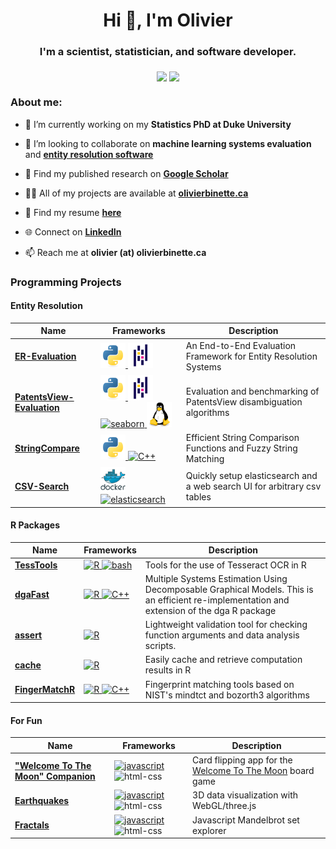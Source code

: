 <h1 align="center">Hi 👋, I'm Olivier</h1>
<h3 align="center">I'm a scientist, statistician, and software developer.</h3>
<h5 align="center"><a href="https://github.com/OlivierBinette?language=&page=1&q=&sort=stargazers&tab=repositories&type=public"><img align="center" href="https://github.com/OlivierBinette?language=&page=1&q=&sort=stargazers&tab=repositories&type=public" src="https://img.shields.io/badge/%E2%AD%90-Leave%20a%20star-brightgreen?style=for-the-badge"></a><span> </span><a href="https://github.com/sponsors/olivierbinette"><img align="center" href="https://github.com/sponsors/olivierbinette" src="https://img.shields.io/badge/❤️-Sponsor%20me-ff69b4?style=for-the-badge"> </a></h5>

<h3 align="left">About me:</h3>

- 🔭 I’m currently working on my **Statistics PhD at Duke University**

- 👯 I’m looking to collaborate on **machine learning systems evaluation** and [**entity resolution software**](https://github.com/olivierBinette/stringcompare)

- 📜 Find my published research on [**Google Scholar**](https://scholar.google.com/citations?user=c1jTnkUAAAAJ&hl=en)

- 👨‍💻 All of my projects are available at [**olivierbinette.ca**](https://olivierbinette.ca/)

- 📑 Find my resume [**here**](https://github.com/OlivierBinette/OlivierBinette/raw/main/Resume_Olivier_Binette.pdf)

- 🌐 Connect on [**LinkedIn**](https://www.linkedin.com/in/olivier-binette/)

- 📫 Reach me at **olivier (at) olivierbinette.ca**


<!--
<h3 align="left">Languages and Tools</h3>
<p align="left"> 
  <a href="https://www.linux.org/" target="_blank" rel="noreferrer"> <img src="https://raw.githubusercontent.com/devicons/devicon/master/icons/linux/linux-original.svg" alt="linux" width="40" height="40"/> </a> 
 <a href="https://www.r-project.org/" target="_blank" rel="noreferrer"> <img src="https://www.r-project.org/Rlogo.png" alt="R" width="40" height="40"/> </a> 
 <a href="https://www.python.org" target="_blank" rel="noreferrer"> <img src="https://raw.githubusercontent.com/devicons/devicon/master/icons/python/python-original.svg" alt="python" width="40" height="40"/> </a> 
  <a href="" target="_blank" rel="noreferrer"> <img src="https://raw.githubusercontent.com/isocpp/logos/master/cpp_logo.png" alt="C++" width="40" height="40"/> </a> 
 <a href="https://scikit-learn.org/" target="_blank" rel="noreferrer"> <img src="https://upload.wikimedia.org/wikipedia/commons/0/05/Scikit_learn_logo_small.svg" alt="scikit_learn" width="40" height="40"/> </a> 
 <a href="https://seaborn.pydata.org/" target="_blank" rel="noreferrer"> <img src="https://seaborn.pydata.org/_images/logo-mark-lightbg.svg" alt="seaborn" width="40" height="40"/> </a>
 <a href="https://pandas.pydata.org/" target="_blank" rel="noreferrer"> <img src="https://raw.githubusercontent.com/devicons/devicon/2ae2a900d2f041da66e950e4d48052658d850630/icons/pandas/pandas-original.svg" alt="pandas" width="40" height="40"/> </a> 
 <a href="https://www.gnu.org/software/bash/" target="_blank" rel="noreferrer"> <img src="https://www.vectorlogo.zone/logos/gnu_bash/gnu_bash-icon.svg" alt="bash" width="40" height="40"/> </a> 
 <a href="https://www.docker.com/" target="_blank" rel="noreferrer"> <img src="https://raw.githubusercontent.com/devicons/devicon/master/icons/docker/docker-original-wordmark.svg" alt="docker" width="40" height="40"/> </a> 
 <a href="https://git-scm.com/" target="_blank" rel="noreferrer"> <img src="https://www.vectorlogo.zone/logos/git-scm/git-scm-icon.svg" alt="git" width="40" height="40"/> </a> 
 <a href="https://www.arduino.cc/" target="_blank" rel="noreferrer"> <img src="https://cdn.worldvectorlogo.com/logos/arduino-1.svg" alt="arduino" width="40" height="40"/> </a> 
 <a href="https://www.elastic.co/"> <img src="https://brandslogos.com/wp-content/uploads/images/large/elastic-elasticsearch-logo.png" width="40" alt="elasticsearch"/> </a>
<a> <img src="https://upload.wikimedia.org/wikipedia/commons/thumb/1/10/CSS3_and_HTML5_logos_and_wordmarks.svg/2560px-CSS3_and_HTML5_logos_and_wordmarks.svg.png" width="60" alt="html-css"/> </a>
<a href="https://www.javascript.com/"> <img src="https://upload.wikimedia.org/wikipedia/commons/6/6a/JavaScript-logo.png" width="35" alt="javascript"/> </a>
-->

### Programming Projects

#### Entity Resolution
| Name  | Frameworks | Description |
| ------------- | ------------- | ------------- |
| [**ER-Evaluation**](https://github.com/OlivierBinette/ER-Evaluation)  | <a href="https://www.python.org" target="_blank" rel="noreferrer"> <img src="https://raw.githubusercontent.com/devicons/devicon/master/icons/python/python-original.svg" alt="python" width="40" height="40"/> </a>  <a href="https://pandas.pydata.org/" target="_blank" rel="noreferrer"> <img src="https://raw.githubusercontent.com/devicons/devicon/2ae2a900d2f041da66e950e4d48052658d850630/icons/pandas/pandas-original.svg" alt="pandas" width="40" height="40"/> </a>   |   An End-to-End Evaluation Framework for Entity Resolution Systems  |
| [**PatentsView-Evaluation**](https://github.com/PatentsView/PatentsView-Evaluation/)  | <a href="https://www.python.org" target="_blank" rel="noreferrer"> <img src="https://raw.githubusercontent.com/devicons/devicon/master/icons/python/python-original.svg" alt="python" width="40" height="40"/> </a>  <a href="https://pandas.pydata.org/" target="_blank" rel="noreferrer"> <img src="https://raw.githubusercontent.com/devicons/devicon/2ae2a900d2f041da66e950e4d48052658d850630/icons/pandas/pandas-original.svg" alt="pandas" width="40" height="40"/> </a>  <a href="https://seaborn.pydata.org/" target="_blank" rel="noreferrer"> <img src="https://seaborn.pydata.org/_images/logo-mark-lightbg.svg" alt="seaborn" width="40" height="40"/> </a><a href="https://www.linux.org/" target="_blank" rel="noreferrer"> <img src="https://raw.githubusercontent.com/devicons/devicon/master/icons/linux/linux-original.svg" alt="linux" width="40" height="40"/> </a>   |  Evaluation and benchmarking of PatentsView disambiguation algorithms |
| [**StringCompare**](https://github.com/olivierBinette/stringcompare)  | <a href="https://www.python.org" target="_blank" rel="noreferrer"> <img src="https://raw.githubusercontent.com/devicons/devicon/master/icons/python/python-original.svg" alt="python" width="40" height="40"/> </a> <a href="" target="_blank" rel="noreferrer"> <img src="https://raw.githubusercontent.com/isocpp/logos/master/cpp_logo.png" alt="C++" width="40" height="40"/> </a>  |  Efficient String Comparison Functions and Fuzzy String Matching   |
| [**CSV-Search**](https://github.com/OlivierBinette/csv-search) | <a href="https://www.docker.com/" target="_blank" rel="noreferrer"> <img src="https://raw.githubusercontent.com/devicons/devicon/master/icons/docker/docker-original-wordmark.svg" alt="docker" width="40" height="40"/> </a> <a href="https://www.elastic.co/"> <img src="https://brandslogos.com/wp-content/uploads/images/large/elastic-elasticsearch-logo.png" width="40" alt="elasticsearch"/> </a> | Quickly setup elasticsearch and a web search UI for arbitrary csv tables|

#### R Packages
| Name  | Frameworks | Description |
| ------------- | ------------- | ------------- |
| [**TessTools**](https://github.com/OlivierBinette/TessTools) |  <a href="https://www.r-project.org/" target="_blank" rel="noreferrer"> <img src="https://www.r-project.org/Rlogo.png" alt="R" width="40" height="40"/> </a> <a href="https://www.gnu.org/software/bash/" target="_blank" rel="noreferrer"> <img src="https://www.vectorlogo.zone/logos/gnu_bash/gnu_bash-icon.svg" alt="bash" width="40" height="40"/> </a>  |  Tools for the use of Tesseract OCR in R |
| [**dgaFast**](https://github.com/olivierBinette/dgaFast) | <a href="https://www.r-project.org/" target="_blank" rel="noreferrer"> <img src="https://www.r-project.org/Rlogo.png" alt="R" width="40" height="40"/> </a> <a href="" target="_blank" rel="noreferrer"> <img src="https://raw.githubusercontent.com/isocpp/logos/master/cpp_logo.png" alt="C++" width="40" height="40"/> </a> | Multiple Systems Estimation Using Decomposable Graphical Models. This is an efficient re-implementation and extension of the dga R package |
| [**assert**](https://github.com/OlivierBinette/assert) |  <a href="https://www.r-project.org/" target="_blank" rel="noreferrer"> <img src="https://www.r-project.org/Rlogo.png" alt="R" width="40" height="40"/> </a> |  Lightweight validation tool for checking function arguments and data analysis scripts. |
| [**cache**](https://github.com/OlivierBinette/cache) |<a href="https://www.r-project.org/" target="_blank" rel="noreferrer"> <img src="https://www.r-project.org/Rlogo.png" alt="R" width="40" height="40"/> </a>|  Easily cache and retrieve computation results in R |
| [**FingerMatchR**](https://github.com/OlivierBinette/fingermatchR) | <a href="https://www.r-project.org/" target="_blank" rel="noreferrer"> <img src="https://www.r-project.org/Rlogo.png" alt="R" width="40" height="40"/> </a> <a href="" target="_blank" rel="noreferrer"> <img src="https://raw.githubusercontent.com/isocpp/logos/master/cpp_logo.png" alt="C++" width="40" height="40"/> </a> |  Fingerprint matching tools based on NIST's mindtct and bozorth3 algorithms |

#### For Fun

| Name  | Frameworks | Description |
| ------------- | ------------- | ------------- |
| [**"Welcome To The Moon" Companion**](https://github.com/OlivierBinette/welcome-to-the-moon-card-flipper) | <a href="https://www.javascript.com/"> <img src="https://upload.wikimedia.org/wikipedia/commons/6/6a/JavaScript-logo.png" width="35" alt="javascript"/> </a> <a> <img src="https://upload.wikimedia.org/wikipedia/commons/thumb/1/10/CSS3_and_HTML5_logos_and_wordmarks.svg/2560px-CSS3_and_HTML5_logos_and_wordmarks.svg.png" width="60" alt="html-css"/> </a> | Card flipping app for the [Welcome To The Moon](https://boardgamegeek.com/boardgame/339789/welcome-moon) board game |
| **[Earthquakes](https://github.com/OlivierBinette/earthquakes)**| <a href="https://www.javascript.com/"> <img src="https://upload.wikimedia.org/wikipedia/commons/6/6a/JavaScript-logo.png" width="35" alt="javascript"/> </a> <a> <img src="https://upload.wikimedia.org/wikipedia/commons/thumb/1/10/CSS3_and_HTML5_logos_and_wordmarks.svg/2560px-CSS3_and_HTML5_logos_and_wordmarks.svg.png" width="60" alt="html-css"/> </a> | 3D data visualization with WebGL/three.js|
 | [**Fractals**](https://github.com/OlivierBinette/Fractals)| <a href="https://www.javascript.com/"> <img src="https://upload.wikimedia.org/wikipedia/commons/6/6a/JavaScript-logo.png" width="35" alt="javascript"/> </a> <a> <img src="https://upload.wikimedia.org/wikipedia/commons/thumb/1/10/CSS3_and_HTML5_logos_and_wordmarks.svg/2560px-CSS3_and_HTML5_logos_and_wordmarks.svg.png" width="60" alt="html-css"/> </a> | Javascript Mandelbrot set explorer|

<!--
</p>
<h3 align="left">Statistics:</h3>

<p><img align="left" src="https://github-readme-stats.vercel.app/api/top-langs?username=olivierbinette&show_icons=true&locale=en&layout=compact&hide_rank=true&count_private=true&hide=html,JavaScript,TeX,CSS,Java,SCSS" alt="olivierbinette" /><img align="center" src="https://github-readme-stats.vercel.app/api?username=olivierbinette&show_icons=true&locale=en" alt="olivierbinette" /></p>
-->
